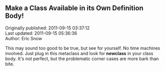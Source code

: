 ## Make a Class Available in its Own Definition Body!  
Originally published: 2011-09-15 03:37:12  
Last updated: 2011-09-15 05:36:36  
Author: Eric Snow  
  
This may sound too good to be true, but see for yourself.  No time machines involved.  Just plug in this metaclass and look for __newclass__ in your class body.  It's not perfect, but the problematic corner cases are more bark than bite.